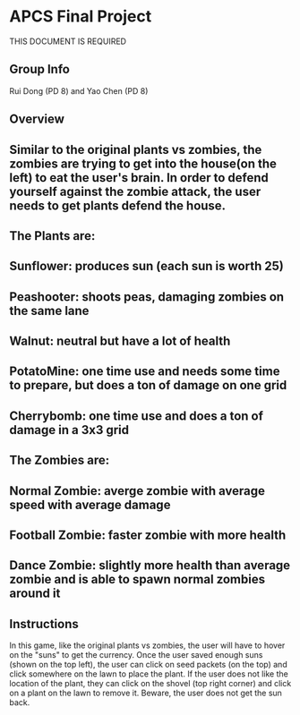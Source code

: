 # APCS Final Project
THIS DOCUMENT IS REQUIRED
## Group Info
Rui Dong (PD 8) and Yao Chen (PD 8)
## Overview
## Similar to the original plants vs zombies, the zombies are trying to get into the house(on the left) to eat the user's brain. In order to defend yourself against the zombie attack, the user needs to get plants defend the house.
## The Plants are:
## Sunflower: produces sun (each sun is worth 25)
## Peashooter: shoots peas, damaging zombies on the same lane
## Walnut: neutral but have a lot of health
## PotatoMine: one time use and needs some time to prepare, but does a ton of damage on one grid
## Cherrybomb: one time use and does a ton of damage in a 3x3 grid

## The Zombies are:
## Normal Zombie: averge zombie with average speed with average damage
## Football Zombie: faster zombie with more health
## Dance Zombie: slightly more health than average zombie and is able to spawn normal zombies around it 
## Instructions
In this game, like the original plants vs zombies, the user will have to hover on the "suns" to get the currency. Once the user saved enough suns (shown on the top left), the user can click on seed packets (on the top) and click somewhere on the lawn to place the plant. If the user does not like the location of the plant, they can click on the shovel (top right corner) and click on a plant on the lawn to remove it. Beware, the user does not get the sun back. 
